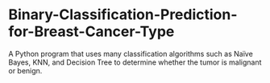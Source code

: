 # Binary-Classification-Prediction-for-Breast-Cancer-Type
A Python program that uses many classification algorithms such as Naïve Bayes, KNN, and Decision Tree to determine whether the tumor is malignant or benign.

